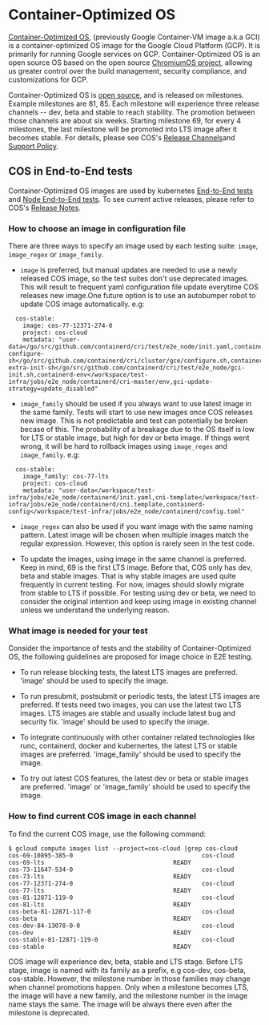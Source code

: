 # Container-Optimized OS

[Container-Optimized OS](https://cloud.google.com/container-optimized-os/docs),
(previously Google Container-VM image a.k.a GCI) is a container-optimized OS image for the Google Cloud Platform (GCP). It is
primarily for running Google services on GCP. Container-Optimized OS is an open
source OS based on
the open source [ChromiumOS project](https://www.chromium.org/chromium-os), allowing us greater control over the build management,
security compliance, and customizations for GCP.

Container-Optimized OS is [open source](https://cos.googlesource.com), and is released on milestones. Example milestones are
81, 85. Each milestone will experience three release channels -- dev, beta and stable to reach
stability. The promotion between those channels are about six weeks.
Starting milestone 69, for
every 4 milestones, the last milestone will be promoted into LTS image after it
becomes stable.
For details, please see COS's [Release Channels](https://cloud.google.com/container-optimized-os/docs/concepts/release-channels)and [Support
Policy](https://cloud.google.com/container-optimized-os/docs/resources/support-policy).

## COS in End-to-End tests

Container-Optimized OS images are used by kubernetes [End-to-End tests](https://github.com/kubernetes/community/blob/master/contributors/devel/sig-testing/e2e-tests.md) and
[Node End-to-End tests](https://github.com/kubernetes/community/tree/master/contributors/devel/sig-node). To see current
active releases, please refer to COS's [Release
Notes](https://cloud.google.com/container-optimized-os/docs/release-notes).

### How to choose an image in configuration file

There are three ways to specify an image used by each testing suite: `image`,
`image_regex` or `image_family`.

  * `image` is preferred, but manual updates are needed to use a newly released
    COS image, so the test suites don't use deprecated images. This will result
    to frequent yaml configuration file update everytime COS releases new
    image.One future option is to use an autobumper robot to update COS image
    automatically. e.g:
```
  cos-stable:
    image: cos-77-12371-274-0
    project: cos-cloud
    metadata: "user-data</go/src/github.com/containerd/cri/test/e2e_node/init.yaml,containerd-configure-sh</go/src/github.com/containerd/cri/cluster/gce/configure.sh,containerd-extra-init-sh</go/src/github.com/containerd/cri/test/e2e_node/gci-init.sh,containerd-env</workspace/test-infra/jobs/e2e_node/containerd/cri-master/env,gci-update-strategy=update_disabled"
```

  * `image_family` should be used if you always want to use latest image in the
    same family. Tests will start to use new images once COS releases
    new image. This is not predictable and test can potentially be broken becase of this. The probability of a
    breakage due to the OS itself is low for LTS or stable image, but high for dev or beta image.
    If things went wrong, it will be hard to rollback
    images using `image_regex` and `image_family`. e.g:
```
  cos-stable:
    image_family: cos-77-lts
    project: cos-cloud
    metadata: "user-data</workspace/test-infra/jobs/e2e_node/containerd/init.yaml,cni-template</workspace/test-infra/jobs/e2e_node/containerd/cni.template,containerd-config</workspace/test-infra/jobs/e2e_node/containerd/config.toml"
```

  * `image_regex` can also
    be used if you want image with the same naming pattern. Latest image will be
    chosen when multiple images match the regular expression. However, this
    option is rarely seen in the test code.

  * To update the images, using image in the same channel is preferred. Keep in
    mind, 69 is the first LTS image. Before that, COS only has dev, beta and stable
    images. That is why stable images are used quite frequently in current testing.
    For now, images should slowly migrate from stable to LTS if possible. For
    testing using dev or beta, we need to consider the original intention and
    keep using image in existing channel unless we understand the underlying reason.

### What image is needed for your test

Consider the importance of tests and the stability of Container-Optimized OS, the
following guidelines are proposed for image choice in E2E testing.

  * To run release blocking tests, the latest LTS images are preferred.
    'image' should be used to specify the image.

  * To run presubmit, postsubmit or periodic tests, the latest LTS images are
    preferred. If tests need two images, you can use the latest two LTS images.
    LTS images are stable and usually include latest bug and security fix.
    'image' should be used to specify the image.

  * To integrate continuously with other container
    related technologies like runc, containerd, docker and kubernertes, the
    latest LTS or stable images are preferred. 'image_family' should be used to
    specify the image.

  * To try out latest COS features, the latest dev or beta or stable images are preferred.
    'image' or 'image_family' should be used to specify the image.

### How to find current COS image in each channel

To find the current COS image, use the following command:

```shell
$ gcloud compute images list --project=cos-cloud |grep cos-cloud
cos-69-10895-385-0                                    cos-cloud          cos-69-lts                                    READY
cos-73-11647-534-0                                    cos-cloud          cos-73-lts                                    READY
cos-77-12371-274-0                                    cos-cloud          cos-77-lts                                    READY
cos-81-12871-119-0                                    cos-cloud          cos-81-lts                                    READY
cos-beta-81-12871-117-0                               cos-cloud          cos-beta                                      READY
cos-dev-84-13078-0-0                                  cos-cloud          cos-dev                                       READY
cos-stable-81-12871-119-0                             cos-cloud          cos-stable                                    READY
```

COS image will experience dev, beta, stable and LTS stage. Before LTS stage, image is named with its
family as a prefix, e.g cos-dev, cos-beta, cos-stable. However, the milestone
number in those families may change when channel promotions happen. Only when a milestone becomes LTS, the
image will have a new family, and the milestone number in the image name stays the same. The image
will be always there even after the milestone is deprecated.
